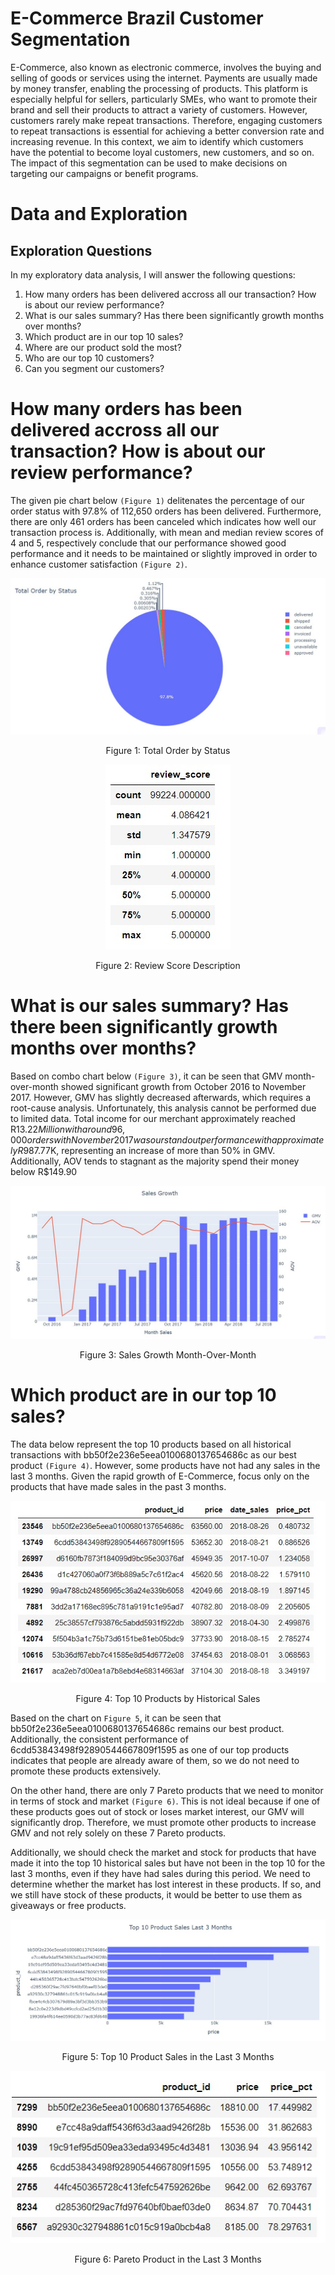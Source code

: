 # E-Commerce Brazil Customer Segmentation

E-Commerce, also known as electronic commerce, involves the buying and selling of goods or services using the internet. Payments are usually made by money transfer, enabling the processing of products. This platform is especially helpful for sellers, particularly SMEs, who want to promote their brand and sell their products to attract a variety of customers. However, customers rarely make repeat transactions. Therefore, engaging customers to repeat transactions is essential for achieving a better conversion rate and increasing revenue. In this context, we aim to identify which customers have the potential to become loyal customers, new customers, and so on. The impact of this segmentation can be used to make decisions on targeting our campaigns or benefit programs.

# Data and Exploration

## Exploration Questions
In my exploratory data analysis, I will answer the following questions:
1. How many orders has been delivered accross all our transaction? How is about our review performance?
2. What is our sales summary? Has there been significantly growth months over months?
3. Which product are in our top 10 sales?
4. Where are our product sold the most?
5. Who are our top 10 customers?
6. Can you segment our customers?

# How many orders has been delivered accross all our transaction? How is about our review performance?

The given pie chart below `(Figure 1)` delitenates the percentage of our order status with 97.8% of 112,650 orders has been delivered. Furthermore, there are only 461 orders has been canceled which indicates how well our transaction process is. Additionally, with mean and median review scores of 4 and 5, respectively conclude that our performance showed good performance and it needs to be maintained or slightly improved in order to enhance customer satisfaction `(Figure 2)`.

<div align="center">
  <img src="https://github.com/jafarsidiq98/E-Commerce-Brazil-Customer-Segmentation/blob/3fc50b2129d73ffff36aaa492254a970fe77705e/Picture/Total%20Order%20by%20Status.jpg" alt="Total Order by Status">
  <p>Figure 1: Total Order by Status</p>
</div>

<div align="center">
  <img src="https://github.com/jafarsidiq98/E-Commerce-Brazil-Customer-Segmentation/blob/ec772c2c1fa205fcf73a97e1a1f2df980c8211a1/Picture/Description%20Review%20Score.jpg" alt="Review Score Description">
  <p>Figure 2: Review Score Description</p>
</div>

# What is our sales summary? Has there been significantly growth months over months?

Based on combo chart below `(Figure 3)`, it can be seen that GMV month-over-month showed significant growth from October 2016 to November 2017. However, GMV has slightly decreased afterwards, which requires a root-cause analysis. Unfortunately, this analysis cannot be performed due to limited data. Total income for our merchant approximately reached R$13.22 Million with around 96,000 orders with November 2017 was our standout performance with approximately R$987.77K, representing an increase of more than 50% in GMV. Additionally, AOV tends to stagnant as the majority spend their money below R$149.90

<div align="center">
  <img src="https://github.com/jafarsidiq98/E-Commerce-Brazil-Customer-Segmentation/blob/d0c9be44efdaed95a6bbeb18db78b50a3aa82c9d/Picture/Sales%20Growth%20Month%20over%20Month.jpg" alt="Sales Growth Month-Over-Month">
  <p>Figure 3: Sales Growth Month-Over-Month</p>
</div>

# Which product are in our top 10 sales?

The data below represent the top 10 products based on all historical transactions with bb50f2e236e5eea0100680137654686c as our best product `(Figure 4)`. However, some products have not had any sales in the last 3 months. Given the rapid growth of E-Commerce, focus only on the products that have made sales in the past 3 months.

<div align="center">
  <img src="https://github.com/jafarsidiq98/E-Commerce-Brazil-Customer-Segmentation/blob/a2d078e66c020d66f3e74a5a0d7e4a67133e0f75/Picture/Top%2010%20Product%20Pareto%20All%20Transaction.jpg" alt="Top 10 Products by Historical Sales">
  <p>Figure 4: Top 10 Products by Historical Sales</p>
</div>

Based on the chart on `Figure 5`, it can be seen that bb50f2e236e5eea0100680137654686c remains our best product. Additionally, the consistent performance of 6cdd53843498f92890544667809f1595 as one of our top products indicates that people are already aware of them, so we do not need to promote these products extensively.

On the other hand, there are only 7 Pareto products that we need to monitor in terms of stock and market `(Figure 6)`. This is not ideal because if one of these products goes out of stock or loses market interest, our GMV will significantly drop. Therefore, we must promote other products to increase GMV and not rely solely on these 7 Pareto products.

Additionally, we should check the market and stock for products that have made it into the top 10 historical sales but have not been in the top 10 for the last 3 months, even if they have had sales during this period. We need to determine whether the market has lost interest in these products. If so, and we still have stock of these products, it would be better to use them as giveaways or free products.

<div align="center">
  <img src="https://github.com/jafarsidiq98/E-Commerce-Brazil-Customer-Segmentation/blob/021791c7f887dabd782254e98157a1f625130b4a/Picture/Top%2010%20Product%20Sales%20Last%203%20Months.jpg" alt="Top 10 Product Sales in the Last 3 Months">
  <p>Figure 5: Top 10 Product Sales in the Last 3 Months</p>
  <img src="https://github.com/jafarsidiq98/E-Commerce-Brazil-Customer-Segmentation/blob/021791c7f887dabd782254e98157a1f625130b4a/Picture/Top%2010%20Product%20Pareto%20Last%203%20Months.jpg" alt="Pareto Product in the Last 3 Months">
  <p>Figure 6: Pareto Product in the Last 3 Months</p>
</div>


